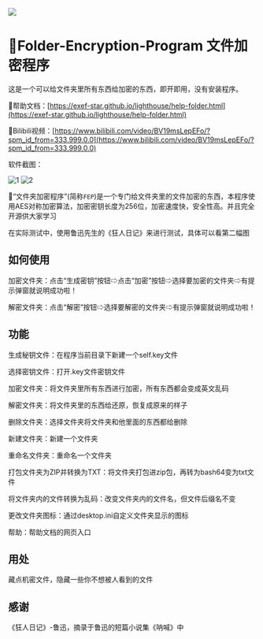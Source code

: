 ![](https://s1.imagehub.cc/images/2024/08/23/21157dab9ecdc72d252db3d8f0bb3c23.th.png)

# 🍞Folder-Encryption-Program 文件加密程序

这是一个可以给文件夹里所有东西给加密的东西，即开即用，没有安装程序。

📒帮助文档：[https://exef-star.github.io/lighthouse/help-folder.html](https://exef-star.github.io/lighthouse/help-folder.html)

📀Bilibili视频：[https://www.bilibili.com/video/BV19msLepEFo/?spm_id_from=333.999.0.0](https://www.bilibili.com/video/BV19msLepEFo/?spm_id_from=333.999.0.0)

软件截图：

![1](https://s1.imagehub.cc/images/2024/08/20/aae45f42f00b9b491f8a151a29ee6956.png)
![2](https://s1.imagehub.cc/images/2024/08/20/2c4270ce89d684505a80b42c530a3555.png)

🔑“文件夹加密程序”(简称`FEP`)是一个专门给文件夹里的文件加密的东西，本程序使用AES对称加密算法，加密密钥长度为256位，加密速度快，安全性高。并且完全开源供大家学习

在实际测试中，使用鲁迅先生的《狂人日记》来进行测试，具体可以看第二幅图

## 如何使用
加密文件夹：点击“生成密钥”按钮⇨点击“加密”按钮⇨选择要加密的文件夹⇨有提示弹窗就说明成功啦！

解密文件夹：点击“解密”按钮⇨选择要解密的文件夹⇨有提示弹窗就说明成功啦！
## 功能

生成秘钥文件：在程序当前目录下新建一个self.key文件

选择密钥文件：打开.key文件密钥文件

加密文件夹：将文件夹里所有东西进行加密，所有东西都会变成英文乱码

解密文件夹：将文件夹里的东西给还原，恢复成原来的样子

删除文件夹：选择文件夹将文件夹和他里面的东西都给删除

新建文件夹：新建一个文件夹

重命名文件夹：重命名一个文件夹

打包文件夹为ZIP并转换为TXT：将文件夹打包进zip包，再转为bash64变为txt文件

将文件夹内的文件转换为乱码：改变文件夹内的文件名，但文件后缀名不变

更改文件夹图标：通过desktop.ini自定义文件夹显示的图标

帮助：帮助文档的网页入口
## 用处
藏点机密文件，隐藏一些你不想被人看到的文件

## 感谢
《狂人日记》-鲁迅，摘录于鲁迅的短篇小说集《呐喊》中
